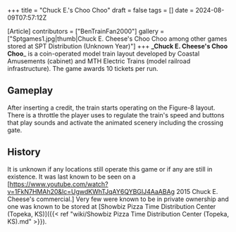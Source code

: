 +++
title = "Chuck E.'s Choo Choo"
draft = false
tags = []
date = 2024-08-09T07:57:12Z

[Article]
contributors = ["BenTrainFan2000"]
gallery = ["Sptgames1.jpg|thumb|Chuck E. Cheese's Choo Choo among other games stored at SPT Distribution (Unknown Year)"]
+++
**_Chuck E. Cheese's Choo Choo**_ is a coin-operated model train layout developed by Coastal Amusements (cabinet) and MTH Electric Trains (model railroad infrastructure). The game awards 10 tickets per run.

## Gameplay ##
After inserting a credit, the train starts operating on the Figure-8 layout. There is a throttle the player uses to regulate the train's speed and buttons that play sounds and activate the animated scenery including the crossing gate.

## History ##
It is unknown if any locations still operate this game or if any are still in existence. It was last known to be seen on a [https://www.youtube.com/watch?v=1FkN7HMAh20&lc=UgwdKWhTJqAY6QYBGIJ4AaABAg 2015 Chuck E. Cheese's commercial.] Very few were known to be in private ownership and one was known to be stored at [Showbiz Pizza Time Distribution Center (Topeka, KS)]({{< ref "wiki/Showbiz Pizza Time Distribution Center (Topeka, KS).md" >}}).


